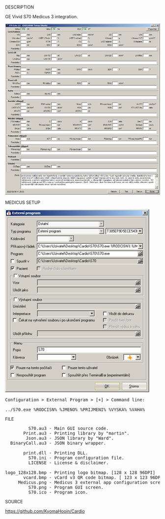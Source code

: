 
DESCRIPTION

GE Vivid S70 Medicus 3 integration.

![S70](https://github.com/KyomaHooin/Cardio/raw/master/S70/S70.png "screenshot")

MEDICUS SETUP

![Medicus](https://github.com/KyomaHooin/Cardio/raw/master/S70/Medicus.png "screenshot")
<pre>
Configuration > External Program > [+] > Command line:

../S70.exe %RODCISN% %JMENO% %PRIJMENI% %VYSKA% %VAHA%
</pre>

FILE
<pre>
         S70.au3 - Main GUI source code.
       Print.au3 - Printing library by "martin".
        Json.au3 - JSON library by "Ward".
  BinaryCall.au3 - JSON binary wrapper.

       print.dll - Printing DLL.
         S70.ini - Program configuration file.    
         LICENSE - License & disclaimer.

logo_128x128.bmp - Printing logo bitmap. [128 x 128 96DPI]
       vcard.bmp - vCard v3 QR code bitmap. [ 123 x 123 96DPI]
     Medicus.png - Medicus 3 external app configuration screen.
         S70.png - Program GUI screen.
         S70.ico - Program icon.
</pre>
SOURCE

https://github.com/KyomaHooin/Cardio

